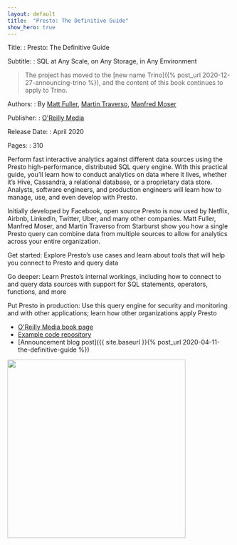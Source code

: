 ```yaml
---
layout: default
title:  "Presto: The Definitive Guide"
show_hero: true
---
```


<div class="container container__features" >
  <div class="row">
  <div  class="col-md-8">

<div markdown="1" class="item">

Title:
: Presto: The Definitive Guide

Subtitle:
: SQL at Any Scale, on Any Storage, in Any Environment

> The project has moved to the
> [new name Trino]({% post_url 2020-12-27-announcing-trino %}), and the content
> of this book continues to apply to Trino.

Authors:
: By [Matt Fuller](https://github.com/mattsfuller),
  [Martin Traverso](https://github.com/martint),
  [Manfred Moser](https://github.com/mosabua)

Publisher:
: [O'Reilly Media](https://www.oreilly.com/)

Release Date:
: April 2020

Pages:
: 310

Perform fast interactive analytics against different data sources using the
Presto high-performance, distributed SQL query engine. With this practical
guide, you’ll learn how to conduct analytics on data where it lives, whether
it’s Hive, Cassandra, a relational database, or a proprietary data store.
Analysts, software engineers, and production engineers will learn how to manage,
use, and even develop with Presto.

Initially developed by Facebook, open source Presto is now used by Netflix,
Airbnb, LinkedIn, Twitter, Uber, and many other companies. Matt Fuller, Manfred
Moser, and Martin Traverso from Starburst show you how a single Presto query can
combine data from multiple sources to allow for analytics across your entire
organization.


Get started: Explore Presto’s use cases and learn about tools that will help you
connect to Presto and query data

Go deeper: Learn Presto’s internal workings, including how to connect to and
query data sources with support for SQL statements, operators, functions, and
more

Put Presto in production: Use this query engine for security and monitoring and
with other applications; learn how other organizations apply Presto

* [O'Reilly Media book page](http://shop.oreilly.com/product/0636920206880.do)
* [Example code repository]({{site.github_org_url}}/presto-the-definitive-guide)
* [Announcement blog post]({{ site.baseurl }}{% post_url 2020-04-11-the-definitive-guide %})

</div>
</div>
<div class="col-md-4">
<img src="./assets/ptdg-cover.jpg" width="400">
</div>


</div></div>



